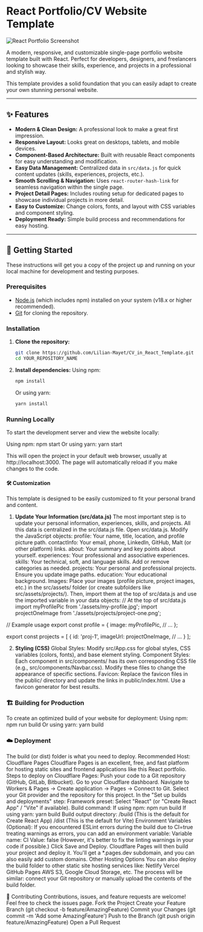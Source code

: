 # React Portfolio/CV Website Template

![React Portfolio Screenshot](https://via.placeholder.com/800x450.png?text=Your+Portfolio+Screenshot+Here)


A modern, responsive, and customizable single-page portfolio website template built with React. Perfect for developers, designers, and freelancers looking to showcase their skills, experience, and projects in a professional and stylish way.

This template provides a solid foundation that you can easily adapt to create your own stunning personal website.

---

## ✨ Features

*   **Modern & Clean Design:** A professional look to make a great first impression.
*   **Responsive Layout:** Looks great on desktops, tablets, and mobile devices.
*   **Component-Based Architecture:** Built with reusable React components for easy understanding and modification.
*   **Easy Data Management:** Centralized data in `src/data.js` for quick content updates (skills, experiences, projects, etc.).
*   **Smooth Scrolling & Navigation:** Uses `react-router-hash-link` for seamless navigation within the single page.
*   **Project Detail Pages:** Includes routing setup for dedicated pages to showcase individual projects in more detail.
*   **Easy to Customize:** Change colors, fonts, and layout with CSS variables and component styling.
*   **Deployment Ready:** Simple build process and recommendations for easy hosting.

---

## 🚀 Getting Started

These instructions will get you a copy of the project up and running on your local machine for development and testing purposes.

### Prerequisites

*   [Node.js](https://nodejs.org/) (which includes npm) installed on your system (v18.x or higher recommended).
*   [Git](https://git-scm.com/) for cloning the repository.

### Installation

1.  **Clone the repository:**
    ```bash
    git clone https://github.com/Lilian-Mayet/CV_in_React_Template.git
    cd YOUR_REPOSITORY_NAME
    ```


2.  **Install dependencies:**
    Using npm:
    ```bash
    npm install
    ```
    Or using yarn:
    ```bash
    yarn install
    ```

### Running Locally

To start the development server and view the website locally:

Using npm:
npm start
Or using yarn:
yarn start


This will open the project in your default web browser, usually at http://localhost:3000. The page will automatically reload if you make changes to the code.
#### 🛠️ Customization
This template is designed to be easily customized to fit your personal brand and content.
1. **Update Your Information (src/data.js)**
The most important step is to update your personal information, experiences, skills, and projects. All this data is centralized in the src/data.js file.
Open src/data.js.
Modify the JavaScript objects:
profile: Your name, title, location, and profile picture path.
contactInfo: Your email, phone, LinkedIn, GitHub, Malt (or other platform) links.
about: Your summary and key points about yourself.
experiences: Your professional and associative experiences.
skills: Your technical, soft, and language skills. Add or remove categories as needed.
projects: Your personal and professional projects. Ensure you update image paths.
education: Your educational background.
Images: Place your images (profile picture, project images, etc.) in the src/assets/ folder (or create subfolders like src/assets/projects/). Then, import them at the top of src/data.js and use the imported variable in your data objects:
// At the top of src/data.js
import myProfilePic from './assets/my-profile.jpg';
import projectOneImage from './assets/projects/project-one.png';

// Example usage
export const profile = {
  image: myProfilePic,
  // ...
};

export const projects = [
  {
    id: 'proj-1',
    imageUrl: projectOneImage,
    // ...
  }
];


2. **Styling (CSS)**
Global Styles: Modify src/App.css for global styles, CSS variables (colors, fonts), and base element styling.
Component Styles: Each component in src/components/ has its own corresponding CSS file (e.g., src/components/Navbar.css). Modify these files to change the appearance of specific sections.
Favicon: Replace the favicon files in the public/ directory and update the links in public/index.html. Use a favicon generator for best results.


### 🏗️ Building for Production
To create an optimized build of your website for deployment:
Using npm:
npm run build
Or using yarn:
yarn build

### ☁️ Deployment
The build (or dist) folder is what you need to deploy.
Recommended Host: Cloudflare Pages
Cloudflare Pages is an excellent, free, and fast platform for hosting static sites and frontend applications like this React portfolio.
Steps to deploy on Cloudflare Pages:
Push your code to a Git repository (GitHub, GitLab, Bitbucket).
Go to your Cloudflare dashboard.
Navigate to Workers & Pages -> Create application -> Pages -> Connect to Git.
Select your Git provider and the repository for this project.
In the "Set up builds and deployments" step:
Framework preset: Select "React" (or "Create React App" / "Vite" if available).
Build command:
If using npm: npm run build
If using yarn: yarn build
Build output directory:
/build (This is the default for Create React App)
/dist (This is the default for Vite)
Environment Variables (Optional): If you encountered ESLint errors during the build due to CI=true treating warnings as errors, you can add an environment variable:
Variable name: CI
Value: false
(However, it's better to fix the linting warnings in your code if possible.)
Click Save and Deploy.
Cloudflare Pages will then build your project and deploy it. You'll get a *.pages.dev subdomain, and you can also easily add custom domains.
Other Hosting Options
You can also deploy the build folder to other static site hosting services like:
Netlify
Vercel
GitHub Pages
AWS S3, Google Cloud Storage, etc.
The process will be similar: connect your Git repository or manually upload the contents of the build folder.


🤝 Contributing
Contributions, issues, and feature requests are welcome! Feel free to check the issues page.
Fork the Project
Create your Feature Branch (git checkout -b feature/AmazingFeature)
Commit your Changes (git commit -m 'Add some AmazingFeature')
Push to the Branch (git push origin feature/AmazingFeature)
Open a Pull Request